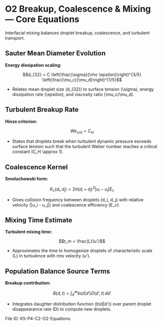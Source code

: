 # O2 Breakup, Coalescence & Mixing — Core Equations

Interfacial mixing balances droplet breakup, coalescence, and turbulent transport.

## Sauter Mean Diameter Evolution
**Energy dissipation scaling:**

$$d_{32} = C \left(\frac{\sigma}{\rho \epsilon}\right)^{3/5} \left(\frac{\mu_c}{\mu_d}\right)^{1/5}$$

- Relates mean droplet size \(d_{32}\) to surface tension \(\sigma\), energy dissipation rate \(\epsilon\), and viscosity ratio \(\mu_c/\mu_d\).

## Turbulent Breakup Rate
**Hinze criterion:**

$$We_{\text{crit}} = C_H$$

- States that droplets break when turbulent dynamic pressure exceeds surface tension such that the turbulent Weber number reaches a critical constant \(C_H \approx 1\).

## Coalescence Kernel
**Smoluchowski form:**

$$K_{c}(d_i,d_j) = 2\pi (d_i + d_j)^2 \left|u_i - u_j\right| E_c$$

- Gives collision frequency between droplets \(d_i, d_j\) with relative velocity \(|u_i - u_j|\) and coalescence efficiency \(E_c\).

## Mixing Time Estimate
**Turbulent mixing time:**

$$t_m = \frac{L}{u'}$$

- Approximates the time to homogenize droplets of characteristic scale \(L\) in turbulence with rms velocity \(u'\).

## Population Balance Source Terms
**Breakup contribution:**

$$B(d,t) = \int_{d}^{\infty} b(d|d') D(d',t) \, dd'$$

- Integrates daughter distribution function \(b(d|d')\) over parent droplet disappearance rate \(D\) to compute new droplets.

File ID: K5-P4-C2-O2-Equations
